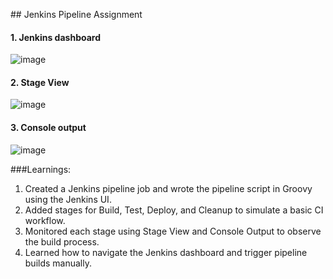 \## Jenkins Pipeline Assignment

#### 1. Jenkins dashboard
![image](https://github.com/user-attachments/assets/b9829623-f513-47e0-84e4-68dc004e5e55)

#### 2. Stage View
![image](https://github.com/user-attachments/assets/089dc99b-075c-46df-a3c3-a228d4227c8d)

#### 3. Console output 
![image](https://github.com/user-attachments/assets/e9f8cb13-a2d2-435f-b838-cd48d2a851e1)

###Learnings:
1. Created a Jenkins pipeline job and wrote the pipeline script in Groovy using the Jenkins UI.  
2. Added stages for Build, Test, Deploy, and Cleanup to simulate a basic CI workflow.  
3. Monitored each stage using Stage View and Console Output to observe the build process.  
4. Learned how to navigate the Jenkins dashboard and trigger pipeline builds manually.
